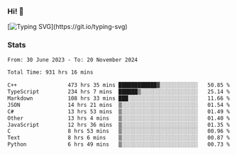 ### Hi!  👋

[![Typing SVG](https://readme-typing-svg.herokuapp.com?font=Fira+Code&pause=1000&width=435&lines=Hello!+I'm+Texiwustion.)](https://git.io/typing-svg)

### Stats

<!--START_SECTION:waka-->

```txt
From: 30 June 2023 - To: 20 November 2024

Total Time: 931 hrs 16 mins

C++                473 hrs 35 mins ████████████▓░░░░░░░░░░░░   50.85 %
TypeScript         234 hrs 7 mins  ██████▒░░░░░░░░░░░░░░░░░░   25.14 %
Markdown           108 hrs 33 mins ███░░░░░░░░░░░░░░░░░░░░░░   11.66 %
JSON               14 hrs 21 mins  ▒░░░░░░░░░░░░░░░░░░░░░░░░   01.54 %
C#                 13 hrs 53 mins  ▒░░░░░░░░░░░░░░░░░░░░░░░░   01.49 %
Other              13 hrs 4 mins   ▒░░░░░░░░░░░░░░░░░░░░░░░░   01.40 %
JavaScript         12 hrs 36 mins  ▒░░░░░░░░░░░░░░░░░░░░░░░░   01.35 %
C                  8 hrs 53 mins   ▒░░░░░░░░░░░░░░░░░░░░░░░░   00.96 %
Text               8 hrs 6 mins    ▒░░░░░░░░░░░░░░░░░░░░░░░░   00.87 %
Python             6 hrs 49 mins   ▒░░░░░░░░░░░░░░░░░░░░░░░░   00.73 %
```

<!--END_SECTION:waka-->

